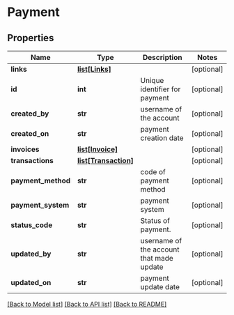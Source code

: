 # Payment

## Properties
Name | Type | Description | Notes
------------ | ------------- | ------------- | -------------
**links** | [**list[Links]**](Links.md) |  | [optional] 
**id** | **int** | Unique identifier for payment | [optional] 
**created_by** | **str** | username of the account | [optional] 
**created_on** | **str** | payment creation date | [optional] 
**invoices** | [**list[Invoice]**](Invoice.md) |  | [optional] 
**transactions** | [**list[Transaction]**](Transaction.md) |  | [optional] 
**payment_method** | **str** | code of payment method | [optional] 
**payment_system** | **str** | payment system | [optional] 
**status_code** | **str** | Status of payment. | [optional] 
**updated_by** | **str** | username of the account that made update | [optional] 
**updated_on** | **str** | payment update date | [optional] 

[[Back to Model list]](../README.md#documentation-for-models) [[Back to API list]](../README.md#documentation-for-api-endpoints) [[Back to README]](../README.md)


